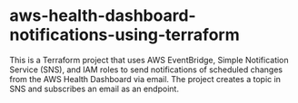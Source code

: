 # aws-health-dashboard-notifications-using-terraform

This is a Terraform project that uses AWS EventBridge, Simple Notification Service (SNS), and IAM roles to send notifications of scheduled changes from the AWS Health Dashboard via email. The project creates a topic in SNS and subscribes an email as an endpoint.